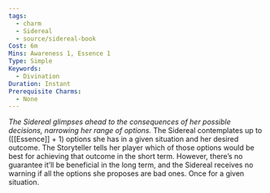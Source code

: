 ```yaml
---
tags:
  - charm
  - Sidereal
  - source/sidereal-book
Cost: 6m
Mins: Awareness 1, Essence 1
Type: Simple
Keywords:
  - Divination
Duration: Instant
Prerequisite Charms:
  - None
---
```

*The Sidereal glimpses ahead to the consequences of her possible decisions, narrowing her range of options.*
The Sidereal contemplates up to ([[Essence]] + 1) options she has in a given situation and her desired outcome. The Storyteller tells her player which of those options would be best for achieving that outcome in the short term. However, there’s no guarantee it’ll be beneficial in the long term, and the Sidereal receives no warning if all the options she proposes are bad ones. Once for a given situation.